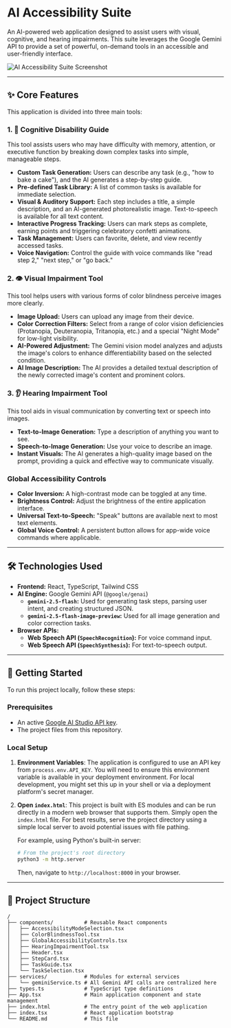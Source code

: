 # AI Accessibility Suite

An AI-powered web application designed to assist users with visual, cognitive, and hearing impairments. This suite leverages the Google Gemini API to provide a set of powerful, on-demand tools in an accessible and user-friendly interface.

![AI Accessibility Suite Screenshot](https://storage.googleapis.com/aistudio-hosting-project-prod.appspot.com/a6fb6315-325b-4375-9e6e-07a840e69ddc/instances/55029054-9a79-4592-8868-e6d8a77a164b/files/Cognitive%20Disability%20-%20Task%20Selection.png)

---

## ✨ Core Features

This application is divided into three main tools:

### 1. 🧠 Cognitive Disability Guide
This tool assists users who may have difficulty with memory, attention, or executive function by breaking down complex tasks into simple, manageable steps.

- **Custom Task Generation:** Users can describe any task (e.g., "how to bake a cake"), and the AI generates a step-by-step guide.
- **Pre-defined Task Library:** A list of common tasks is available for immediate selection.
- **Visual & Auditory Support:** Each step includes a title, a simple description, and an AI-generated photorealistic image. Text-to-speech is available for all text content.
- **Interactive Progress Tracking:** Users can mark steps as complete, earning points and triggering celebratory confetti animations.
- **Task Management:** Users can favorite, delete, and view recently accessed tasks.
- **Voice Navigation:** Control the guide with voice commands like "read step 2," "next step," or "go back."

### 2. 👁️ Visual Impairment Tool
This tool helps users with various forms of color blindness perceive images more clearly.

- **Image Upload:** Users can upload any image from their device.
- **Color Correction Filters:** Select from a range of color vision deficiencies (Protanopia, Deuteranopia, Tritanopia, etc.) and a special "Night Mode" for low-light visibility.
- **AI-Powered Adjustment:** The Gemini vision model analyzes and adjusts the image's colors to enhance differentiability based on the selected condition.
- **AI Image Description:** The AI provides a detailed textual description of the newly corrected image's content and prominent colors.

### 3. 👂 Hearing Impairment Tool
This tool aids in visual communication by converting text or speech into images.

- **Text-to-Image Generation:** Type a description of anything you want to see.
- **Speech-to-Image Generation:** Use your voice to describe an image.
- **Instant Visuals:** The AI generates a high-quality image based on the prompt, providing a quick and effective way to communicate visually.

### Global Accessibility Controls
- **Color Inversion:** A high-contrast mode can be toggled at any time.
- **Brightness Control:** Adjust the brightness of the entire application interface.
- **Universal Text-to-Speech:** "Speak" buttons are available next to most text elements.
- **Global Voice Control:** A persistent button allows for app-wide voice commands where applicable.

---

## 🛠️ Technologies Used

- **Frontend:** React, TypeScript, Tailwind CSS
- **AI Engine:** Google Gemini API (`@google/genai`)
  - **`gemini-2.5-flash`:** Used for generating task steps, parsing user intent, and creating structured JSON.
  - **`gemini-2.5-flash-image-preview`:** Used for all image generation and color correction tasks.
- **Browser APIs:**
  - **Web Speech API (`SpeechRecognition`):** For voice command input.
  - **Web Speech API (`SpeechSynthesis`):** For text-to-speech output.

---

## 🚀 Getting Started

To run this project locally, follow these steps:

### Prerequisites
- An active [Google AI Studio API key](https://aistudio.google.com/app/apikey).
- The project files from this repository.

### Local Setup
1.  **Environment Variables**: The application is configured to use an API key from `process.env.API_KEY`. You will need to ensure this environment variable is available in your deployment environment. For local development, you might set this up in your shell or via a deployment platform's secret manager.

2.  **Open `index.html`**: This project is built with ES modules and can be run directly in a modern web browser that supports them. Simply open the `index.html` file. For best results, serve the project directory using a simple local server to avoid potential issues with file pathing.

    For example, using Python's built-in server:
    ```bash
    # From the project's root directory
    python3 -m http.server
    ```
    Then, navigate to `http://localhost:8000` in your browser.

---

## 📂 Project Structure

```
/
├── components/          # Reusable React components
│   ├── AccessibilityModeSelection.tsx
│   ├── ColorBlindnessTool.tsx
│   ├── GlobalAccessibilityControls.tsx
│   ├── HearingImpairmentTool.tsx
│   ├── Header.tsx
│   ├── StepCard.tsx
│   ├── TaskGuide.tsx
│   └── TaskSelection.tsx
├── services/            # Modules for external services
│   └── geminiService.ts # All Gemini API calls are centralized here
├── types.ts             # TypeScript type definitions
├── App.tsx              # Main application component and state management
├── index.html           # The entry point of the web application
├── index.tsx            # React application bootstrap
└── README.md            # This file
```

